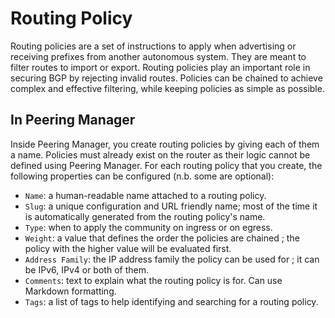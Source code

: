 # Routing Policy

Routing policies are a set of instructions to apply when advertising or
receiving prefixes from another autonomous system. They are meant to filter
routes to import or export. Routing policies play an important role in securing
BGP by rejecting invalid routes. Policies can be chained to achieve complex and
effective filtering, while keeping policies as simple as possible.

## In Peering Manager

Inside Peering Manager, you create routing policies by giving each of them a
name. Policies must already exist on the router as their logic cannot be
defined using Peering Manager. For each routing policy that you create, the
following properties can be configured (n.b. some are optional):

  * `Name`: a human-readable name attached to a routing policy.
  * `Slug`: a unique configuration and URL friendly name; most of the time it
    is automatically generated from the routing policy's name.
  * `Type`: when to apply the community on ingress or on egress.
  * `Weight`: a value that defines the order the policies are chained ; the
    policy with the higher value will be evaluated first.
  * `Address Family`: the IP address family the policy can be used for ; it can
    be IPv6, IPv4 or both of them.
  * `Comments`: text to explain what the routing policy is for. Can use
    Markdown formatting.
  * `Tags`: a list of tags to help identifying and searching for a routing
    policy.
